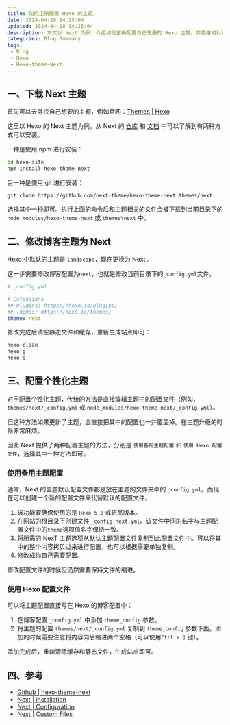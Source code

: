 ```yaml
---
title: 如何正确配置 Hexo 的主题。
date: 2024-04-28 14:25:04
updated: 2024-04-28 14:25:04
description: 本文以 Next 为例，介绍如何正确配置自己想要的 Hexo 主题。并使用相对独立地配置个性化主题。基于 Hexo 7.2.0 和 NexT version 8.19.2。
categories: Blog Summary
tags:
 - Blog
 - Hexo
 - Hexo-theme-Next
---
```


## 一、下载 Next 主题

首先可以去寻找自己想要的主题，例如官网：[Themes | Hexo](https://hexo.io/themes/)

这里以 Hexo 的 Next 主题为例。从 Next 的 [仓库](https://github.com/next-theme/hexo-theme-next) 和 [文档](https://theme-next.js.org/docs/getting-started/installation) 中可以了解到有两种方式可以安装。

一种是使用 npm 进行安装：

```bash
cd hexo-site
npm install hexo-theme-next
```

另一种是使用 git 进行安装：

```
git clone https://github.com/next-theme/hexo-theme-next themes/next
```

选择其中一种即可。执行上面的命令后和主题相关的文件会被下载到当前目录下的 `node_modules/hexo-theme-next` 或 `themes\next` 中。

## 二、修改博客主题为 Next

Hexo 中默认的主题是 `landscape`，现在更换为 Next 。

这一步需要修改博客配置为`next`，也就是修改当前目录下的`_config.yml`文件。

```yml
# _config.yml

# Extensions
## Plugins: https://hexo.io/plugins/
## Themes: https://hexo.io/themes/
theme: next
```

修改完成后清空静态文件和缓存，重新生成站点即可：

```bash
hexo clean
hexo g
hexo s
```

## 三、配置个性化主题

对于配置个性化主题，传统的方法是直接编辑主题中的配置文件（例如，`themes/next/_config.yml` 或 `node_modules/hexo-theme-next/_config.yml`）。

但这种方法如果更新了主题，会直接把其中的配置也一并覆盖掉。在主题升级的时候非常麻烦。

因此 Next 提供了两种配置主题的方法，分别是 `使用备用主题配置` 和 `使用 Hexo 配置文件`，选择其中一种方法即可。

### 使用备用主题配置

通常，Next 的主题默认配置文件都是放在主题的文件夹中的 `_config.yml`。而现在可以创建一个新的配置文件来代替默认的配置文件。

1. 该功能要确保使用的是 `Hexo 5.0` 或更高版本。
2. 在网站的根目录下创建文件 `_config.next.yml`。该文件中间的名字与主题配置文件中的`theme`选项值名字保持一致。
3. 将所需的 NexT 主题选项从默认主题配置文件复制到此配置文件中。可以将其中的整个内容拷贝过来进行配置，也可以根据需要单独复制。
4. 修改成你自己需要配置。

修改配置文件的时候但仍然需要保持文件的缩进。

### 使用 Hexo 配置文件

可以将主题配置直接写在 Hexo 的博客配置中：

1. 在博客配置 `_config.yml` 中添加 `theme_config` 参数。
2. 将主题的配置 `themes/next/_config.yml` 复制到 `theme_config` 参数下面。添加的时候需要注意将内容向后缩进两个空格（可以使用`Ctrl + ]` 键）。

添加完成后，重新清除缓存和静态文件，生成站点即可。

## 四、参考

- [Github | hexo-theme-next](https://github.com/next-theme/hexo-theme-next)
- [Next | installation](https://theme-next.js.org/docs/getting-started/installation)
- [Next | Configuration](https://theme-next.js.org/docs/getting-started/configuration.html)
- [Next | Custom Files](https://theme-next.js.org/docs/advanced-settings/custom-files.html)